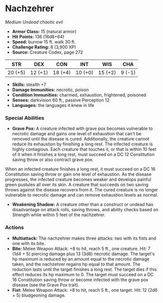 # Nachzehrer

*Medium* *Undead* *chaotic evil*

- **Armor Class:** 15 (natural armor)
- **Hit Points:** 136 (16d8+64)
- **Speed:** burrow 15 ft. walk 30 ft.
- **Challenge Rating:** 8 (3,900 XP)
- **Source:** Creature Codex, page 272

| STR | DEX | CON | INT | WIS | CHA |
| --- | --- | --- | --- | --- | --- |
| 20 (+5) | 12 (+1) | 18 (+4) | 10 (+0) | 15 (+2) | 9 (-1) |

- **Skills:** stealth +7
- **Damage Immunities:** necrotic, poison
- **Condition Immunities:** charmed, exhaustion, frightened, poisoned
- **Senses:** darkvision 60 ft., passive Perception 12
- **Languages:** the languages it knew in life

### Special Abilities

- **Grave Pox:** A creature infected with grave pox becomes vulnerable to necrotic damage and gains one level of exhaustion that can't be removed until the disease is cured. Additionally, the creature cannot reduce its exhaustion by finishing a long rest. The infected creature is highly contagious. Each creature that touches it, or that is within 10 feet of it when it finishes a long rest, must succeed on a DC 12 Constitution saving throw or also contract grave pox. 

When an infected creature finishes a long rest, it must succeed on a DC 16 Constitution saving throw or gain one level of exhaustion. As the disease progresses, the infected creature becomes weaker and develops painful green pustules all over its skin. A creature that succeeds on two saving throws against the disease recovers from it. The cured creature is no longer vulnerable to necrotic damage and can remove exhaustion levels as normal.
- **Weakening Shadow:** A creature other than a construct or undead has disadvantage on attack rolls, saving throws, and ability checks based on Strength while within 5 feet of the nachzehrer.

### Actions

- **Multiattack:** The nachzehrer makes three attacks: two with its fists and one with its bite.
- **Bite:** Melee Weapon Attack: +8 to hit, reach 5 ft., one creature. Hit: 7 (1d4 + 5) piercing damage plus 13 (3d8) necrotic damage. The target's hp maximum is reduced by an amount equal to the necrotic damage taken, and the nachzehrer regains hp equal to that amount. The reduction lasts until the target finishes a long rest. The target dies if this effect reduces its hp maximum to 0. The target must succeed on a DC 16 Constitution saving throw or become infected with the grave pox disease (see the Grave Pox trait).
- **Fist:** Melee Weapon Attack: +8 to hit, reach 5 ft., one target. Hit: 12 (2d6 + 5) bludgeoning damage.


